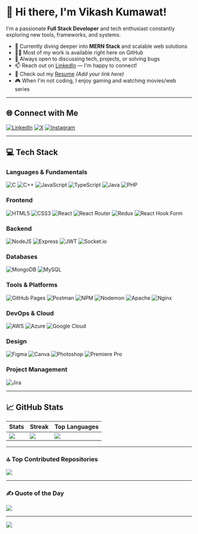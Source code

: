 # 👋 Hi there, I'm Vikash Kumawat!

I'm a passionate **Full Stack Developer** and tech enthusiast constantly exploring new tools, frameworks, and systems.

- 🌱 Currently diving deeper into **MERN Stack** and scalable web solutions  
- 👨‍💻 Most of my work is available right here on GitHub  
- 💬 Always open to discussing tech, projects, or solving bugs  
- 📫 Reach out on [LinkedIn](https://linkedin.com/in/vikash-kumawat-99028a224) — I'm happy to connect!  
- 📝 Check out my [Resume](#) *(Add your link here)*  
- 🎮 When I'm not coding, I enjoy gaming and watching movies/web series  

---

## 🌐 Connect with Me

[![LinkedIn](https://img.shields.io/badge/LinkedIn-%230077B5.svg?logo=linkedin&logoColor=white)](https://linkedin.com/in/vikash-kumawat-99028a224)
[![X](https://img.shields.io/badge/X-black.svg?logo=X&logoColor=white)](https://x.com/Vikashjalandra0)
[![Instagram](https://img.shields.io/badge/Instagram-%23E4405F.svg?logo=Instagram&logoColor=white)](https://instagram.com/_vikash.404)

---

## 💻 Tech Stack

### Languages & Fundamentals  
![C](https://img.shields.io/badge/c-%2300599C.svg?style=for-the-badge&logo=c&logoColor=white)
![C++](https://img.shields.io/badge/c++-%2300599C.svg?style=for-the-badge&logo=c%2B%2B&logoColor=white)
![JavaScript](https://img.shields.io/badge/javascript-%23323330.svg?style=for-the-badge&logo=javascript&logoColor=%23F7DF1E)
![TypeScript](https://img.shields.io/badge/typescript-%23007ACC.svg?style=for-the-badge&logo=typescript&logoColor=white)
![Java](https://img.shields.io/badge/java-%23ED8B00.svg?style=for-the-badge&logo=openjdk&logoColor=white)
![PHP](https://img.shields.io/badge/php-%23777BB4.svg?style=for-the-badge&logo=php&logoColor=white)

### Frontend  
![HTML5](https://img.shields.io/badge/html5-%23E34F26.svg?style=for-the-badge&logo=html5&logoColor=white)
![CSS3](https://img.shields.io/badge/css3-%231572B6.svg?style=for-the-badge&logo=css3&logoColor=white)
![React](https://img.shields.io/badge/react-%2320232a.svg?style=for-the-badge&logo=react&logoColor=%2361DAFB)
![React Router](https://img.shields.io/badge/React_Router-CA4245?style=for-the-badge&logo=react-router&logoColor=white)
![Redux](https://img.shields.io/badge/redux-%23593d88.svg?style=for-the-badge&logo=redux&logoColor=white)
![React Hook Form](https://img.shields.io/badge/React%20Hook%20Form-%23EC5990.svg?style=for-the-badge&logo=reacthookform&logoColor=white)

### Backend  
![NodeJS](https://img.shields.io/badge/node.js-6DA55F?style=for-the-badge&logo=node.js&logoColor=white)
![Express](https://img.shields.io/badge/express-%23404d59.svg?style=for-the-badge&logo=express&logoColor=%2361DAFB)
![JWT](https://img.shields.io/badge/JWT-black?style=for-the-badge&logo=JSON%20web%20tokens)
![Socket.io](https://img.shields.io/badge/Socket.io-black?style=for-the-badge&logo=socket.io&badgeColor=010101)

### Databases  
![MongoDB](https://img.shields.io/badge/MongoDB-%234ea94b.svg?style=for-the-badge&logo=mongodb&logoColor=white)
![MySQL](https://img.shields.io/badge/mysql-4479A1.svg?style=for-the-badge&logo=mysql&logoColor=white)

### Tools & Platforms  
![GitHub Pages](https://img.shields.io/badge/github%20pages-121013?style=for-the-badge&logo=github&logoColor=white)
![Postman](https://img.shields.io/badge/Postman-FF6C37?style=for-the-badge&logo=postman&logoColor=white)
![NPM](https://img.shields.io/badge/NPM-%23CB3837.svg?style=for-the-badge&logo=npm&logoColor=white)
![Nodemon](https://img.shields.io/badge/NODEMON-%23323330.svg?style=for-the-badge&logo=nodemon&logoColor=%BBDEAD)
![Apache](https://img.shields.io/badge/apache-%23D42029.svg?style=for-the-badge&logo=apache&logoColor=white)
![Nginx](https://img.shields.io/badge/nginx-%23009639.svg?style=for-the-badge&logo=nginx&logoColor=white)

### DevOps & Cloud  
![AWS](https://img.shields.io/badge/AWS-%23FF9900.svg?style=for-the-badge&logo=amazon-aws&logoColor=white)
![Azure](https://img.shields.io/badge/azure-%230072C6.svg?style=for-the-badge&logo=microsoftazure&logoColor=white)
![Google Cloud](https://img.shields.io/badge/GoogleCloud-%234285F4.svg?style=for-the-badge&logo=google-cloud&logoColor=white)

### Design  
![Figma](https://img.shields.io/badge/figma-%23F24E1E.svg?style=for-the-badge&logo=figma&logoColor=white)
![Canva](https://img.shields.io/badge/Canva-%2300C4CC.svg?style=for-the-badge&logo=Canva&logoColor=white)
![Photoshop](https://img.shields.io/badge/adobe%20photoshop-%2331A8FF.svg?style=for-the-badge&logo=adobe%20photoshop&logoColor=white)
![Premiere Pro](https://img.shields.io/badge/Adobe%20Premiere%20Pro-9999FF.svg?style=for-the-badge&logo=Adobe%20Premiere%20Pro&logoColor=white)

### Project Management  
![Jira](https://img.shields.io/badge/jira-%230A0FFF.svg?style=for-the-badge&logo=jira&logoColor=white)

---

## 📈 GitHub Stats

| Stats | Streak | Top Languages |
|-------|--------|----------------|
| ![](https://github-readme-stats.vercel.app/api?username=vikashjalandra&theme=codeSTACKr&hide_border=false&include_all_commits=true&count_private=true) | ![](https://github-readme-streak-stats.herokuapp.com/?user=vikashjalandra&theme=codeSTACKr&hide_border=false) | ![](https://github-readme-stats.vercel.app/api/top-langs/?username=vikashjalandra&theme=codeSTACKr&hide_border=false&layout=compact) |

---

### 🔝 Top Contributed Repositories  
![](https://github-contributor-stats.vercel.app/api?username=vikashjalandra&limit=5&theme=codeSTACKr&combine_all_yearly_contributions=true)

---

### ✍️ Quote of the Day
![](https://quotes-github-readme.vercel.app/api?type=vertical&theme=tokyonight)

---

[![](https://visitcount.itsvg.in/api?id=vikashjalandra&icon=0&color=5)](https://visitcount.itsvg.in)

